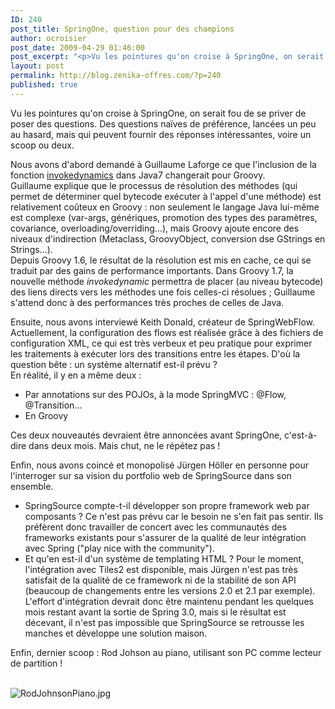 ```yaml
---
ID: 240
post_title: SpringOne, question pour des champions
author: ocroisier
post_date: 2009-04-29 01:46:00
post_excerpt: "<p>Vu les pointures qu'on croise à SpringOne, on serait fou de se priver de poser des questions. Des questions naïves de préférence, lancées un peu au hasard, mais qui peuvent fournir des réponses intéressantes, voire un scoop ou deux.</p>"
layout: post
permalink: http://blog.zenika-offres.com/?p=240
published: true
---
```

<p>Vu les pointures qu'on croise à SpringOne, on serait fou de se priver de poser des questions. Des questions naïves de préférence, lancées un peu au hasard, mais qui peuvent fournir des réponses intéressantes, voire un scoop ou deux.</p>
<!--more-->
<p>Nous avons d'abord demandé à Guillaume Laforge ce que l'inclusion de la fonction <a href="http://jcp.org/en/jsr/detail?id=292">invokedynamics</a> dans Java7 changerait pour Groovy.<br />
Guillaume explique que le processus de résolution des méthodes (qui permet de déterminer quel bytecode exécuter à l'appel d'une méthode) est relativement coûteux en Groovy&nbsp;: non seulement le langage Java lui-même est complexe (var-args, génériques, promotion des types des paramètres, covariance, overloading/overriding...), mais Groovy ajoute encore des niveaux d'indirection (Metaclass, GroovyObject, conversion dse GStrings en Strings...). <br />
Depuis Groovy 1.6, le résultat de la résolution est mis en cache, ce qui se traduit par des gains de performance importants. Dans Groovy 1.7, la nouvelle méthode <em>invokedynamic</em> permettra de placer (au niveau bytecode) des liens directs vers les méthodes une fois celles-ci résolues&nbsp;; Guillaume s'attend donc à des performances très proches de celles de Java.</p> <p>Ensuite, nous avons interviewé Keith Donald, créateur de SpringWebFlow. <br />
Actuellement, la configuration des flows est réalisée grâce à des fichiers de configuration XML, ce qui est très verbeux et peu pratique pour exprimer les traitements à exécuter lors des transitions entre les étapes. D'où la question bête&nbsp;: un système alternatif est-il prévu ?<br />
En réalité, il y en a même deux&nbsp;:</p> <ul> <li>Par annotations sur des POJOs, à la mode SpringMVC&nbsp;: @Flow, @Transition...</li> <li>En Groovy</li> </ul> <p>Ces deux nouveautés devraient être annoncées avant SpringOne, c'est-à-dire dans deux mois. Mais chut, ne le répétez pas&nbsp;!</p> <p>Enfin, nous avons coincé et monopolisé Jürgen Höller en personne pour l'interroger sur sa vision du portfolio web de SpringSource dans son ensemble.</p> <ul> <li>SpringSource compte-t-il développer son propre framework web par composants&nbsp;? Ce n'est pas prévu car le besoin ne s'en fait pas sentir. Ils préfèrent donc travailler de concert avec les communautés des frameworks existants pour s'assurer de la qualité de leur intégration avec Spring ("play nice with the community").</li> <li>Et qu'en est-il d'un système de templating HTML&nbsp;? Pour le moment, l'intégration avec Tiles2 est disponible, mais Jürgen n'est pas très satisfait de la qualité de ce framework ni de la stabilité de son API (beaucoup de changements entre les versions 2.0 et 2.1 par exemple). L'effort d'intégration devrait donc être maintenu pendant les quelques mois restant avant la sortie de Spring 3.0, mais si le résultat est décevant, il n'est pas impossible que SpringSource se retrousse les manches et développe une solution maison.</li> </ul> <p>Enfin, dernier scoop&nbsp;: Rod Johson au piano, utilisant son PC comme lecteur de partition !<br />
<br /></p> <p><img src="/wp-content/uploads/2015/07/RodJohnsonPiano.jpg" alt="RodJohnsonPiano.jpg" style="display:block; margin:0 auto;" /></p>